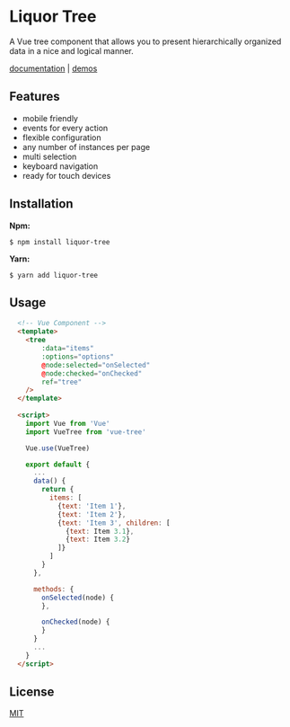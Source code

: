 # Liquor Tree

A Vue tree component that allows you to present hierarchically organized data in a nice and logical manner.

[documentation](https://amsik.github.io/liquor-tree/) | [demos](https://amsik.github.io/liquor-tree/)

## Features
* mobile friendly
* events for every action
* flexible configuration
* any number of instances per page
* multi selection
* keyboard navigation
* ready for touch devices

## Installation
**Npm:**

```shell
$ npm install liquor-tree
```

**Yarn:**

``` shell
$ yarn add liquor-tree
```

## Usage

```html
  <!-- Vue Component -->
  <template>
    <tree
        :data="items"
        :options="options"
        @node:selected="onSelected"
        @node:checked="onChecked"
        ref="tree"
    />
  </template>
  
  <script>
    import Vue from 'Vue'
    import VueTree from 'vue-tree'

    Vue.use(VueTree)

    export default {
      ...
      data() {
        return {
          items: [
            {text: 'Item 1'},
            {text: 'Item 2'},
            {text: 'Item 3', children: [
              {text: Item 3.1},
              {text: Item 3.2}
            ]}
          ]
        }
      },

      methods: {
        onSelected(node) {
        },

        onChecked(node) {
        }
      }
      ...
    }
  </script>
```

## License

[MIT](https://opensource.org/licenses/MIT)
